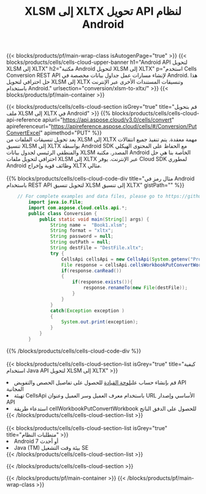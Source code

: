 ﻿---
title:  XLSM إلى XLTX تحويل API لنظام Android
description:  Cloud APIs & SDKs لـ Microsoft Excel & OpenOffice Calc. تحويل جدول البيانات إلى ملف تنسيق آخر.
url: /ar/android/conversion/xlsm-to-xltx/
---
{{< blocks/products/pf/main-wrap-class isAutogenPage="true" >}}
{{< blocks/products/cells/cells-cloud-upper-banner h1="Android API لتحويل XLSM إلى XLTX" h2="مكتبة Android لتحويل XLSM إلى XLTX" p="استخدم Cells Conversion REST API لإنشاء مسارات عمل جداول بيانات مخصصة في Android. هذا حل احترافي لتحويل XLSM إلى XLTX وتنسيقات المستندات الأخرى عبر الإنترنت باستخدام Android." urlsection="conversion/xlsm-to-xltx/" >}}
{{< blocks/products/pf/main-container >}}

{{< blocks/products/cells/cells-cloud-section isGrey="true" title="قم بتحويل ملف XLSM إلى XLTX في Android" >}}
{{% blocks/products/cells/cells-cloud-api-reference apiurl="https://api.aspose.cloud/v3.0/cells/convert" apireferenceurl="https://apireference.aspose.cloud/cells/#/Conversion/PutConvertExcel" apimethod="PUT" %}}
<br/>
يعد تحويل تنسيقات الملفات من XLSM إلى XLTX مهمة معقدة. يتم تنفيذ جميع انتقالات تنسيق XLSM إلى XLTX بواسطة Android SDK مع الحفاظ على المحتوى الهيكلي والمنطقي الرئيسي لجدول بيانات XLSM المصدر. مكتبة Android الخاصة بنا هي حل احترافي لتحويل ملفات XLSM إلى XLTX عبر الإنترنت. يوفر Cloud SDK لمطوري Android وظائف قوية وإخراج XLTX مثالي.
<br/>
<br/>
{{% blocks/products/cells/cells-cloud-code-div title="مثال رمز في Android باستخدام REST API لتحويل تنسيق XLSM إلى تنسيق XLTX" gistPath="" %}}
 
```java
    // For complete examples and data files, please go to https://github.com/aspose-cells-cloud/aspose-cells-cloud-android/
        import java.io.File;
        import com.aspose.cloud.cells.api.*;
        public class Conversion {
            public static void main(String[] args) {
                String name =  "Book1.xlsm";
                String format = "xltx";
                String password = null;
                String outPath = null;
                String destFile = "DestFile.xltx";
                try {
                    CellsApi cellsApi = new CellsApi(System.getenv("ProductClientId"), System.getenv("ProductClientSecret"));
                    File response = cellsApi.cellsWorkbookPutConvertWorkbook(new File(name), format, password, outPath, null,null);            
                    if(response.canRead())
                    {
                        if(response.exists()){
                            response.renameTo(new File(destFile));
                        }                
                    }
                }
                catch(Exception exception )
                {
                    System.out.print(exception);
                }
            }
        }
```
 
{{% /blocks/products/cells/cells-cloud-code-div %}}
<br/>
<br/>
{{< blocks/products/cells/cells-cloud-section-list isGrey="true" title="كيفية استخدام Java API لتحويل XLSM إلى XLTX" >}}
<li> قم بإنشاء حساب على<a href="https://dashboard.aspose.cloud/">لوحة القيادة</a> للحصول على تفاصيل الحصص والتفويض API المجانية</li>
<li>تهيئة CellsApi باستخدام معرف العميل وسر العميل وعنوان URL الأساسي وإصدار API</li>
<li>استدعاء طريقة cellWorkbookPutConvertWorkbook للحصول على الدفق الناتج</li>
{{< /blocks/products/cells/cells-cloud-section-list >}}
<br/>
<br/>
{{< blocks/products/cells/cells-cloud-section-list isGrey="true" title="متطلبات النظام" >}}
<li>Android 7 أو أحدث</li>
<li>Java (TM) بيئة وقت التشغيل SE</li>
{{< /blocks/products/cells/cells-cloud-section-list >}}

{{< /blocks/products/cells/cells-cloud-section >}}

{{< /blocks/products/pf/main-container >}}
{{< /blocks/products/pf/main-wrap-class >}}
